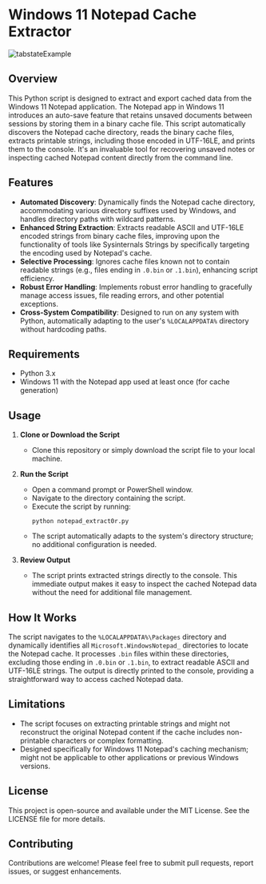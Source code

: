 # Windows 11 Notepad Cache Extractor

![tabstateExample](https://github.com/OlsenSM91/Windows-11-Notepad-Cache-Extractor/assets/130707762/c5c8ec88-41f9-4b27-b408-defe2e674dd3)

## Overview
This Python script is designed to extract and export cached data from the Windows 11 Notepad application. The Notepad app in Windows 11 introduces an auto-save feature that retains unsaved documents between sessions by storing them in a binary cache file. This script automatically discovers the Notepad cache directory, reads the binary cache files, extracts printable strings, including those encoded in UTF-16LE, and prints them to the console. It's an invaluable tool for recovering unsaved notes or inspecting cached Notepad content directly from the command line.

## Features
- **Automated Discovery**: Dynamically finds the Notepad cache directory, accommodating various directory suffixes used by Windows, and handles directory paths with wildcard patterns.
- **Enhanced String Extraction**: Extracts readable ASCII and UTF-16LE encoded strings from binary cache files, improving upon the functionality of tools like Sysinternals Strings by specifically targeting the encoding used by Notepad's cache.
- **Selective Processing**: Ignores cache files known not to contain readable strings (e.g., files ending in `.0.bin` or `.1.bin`), enhancing script efficiency.
- **Robust Error Handling**: Implements robust error handling to gracefully manage access issues, file reading errors, and other potential exceptions.
- **Cross-System Compatibility**: Designed to run on any system with Python, automatically adapting to the user's `%LOCALAPPDATA%` directory without hardcoding paths.

## Requirements
- Python 3.x
- Windows 11 with the Notepad app used at least once (for cache generation)

## Usage
1. **Clone or Download the Script**
   - Clone this repository or simply download the script file to your local machine.

2. **Run the Script**
   - Open a command prompt or PowerShell window.
   - Navigate to the directory containing the script.
   - Execute the script by running:
     ```
     python notepad_extract0r.py
     ```
   - The script automatically adapts to the system's directory structure; no additional configuration is needed.

3. **Review Output**
   - The script prints extracted strings directly to the console. This immediate output makes it easy to inspect the cached Notepad data without the need for additional file management.

## How It Works
The script navigates to the `%LOCALAPPDATA%\Packages` directory and dynamically identifies all `Microsoft.WindowsNotepad_` directories to locate the Notepad cache. It processes `.bin` files within these directories, excluding those ending in `.0.bin` or `.1.bin`, to extract readable ASCII and UTF-16LE strings. The output is directly printed to the console, providing a straightforward way to access cached Notepad data.

## Limitations
- The script focuses on extracting printable strings and might not reconstruct the original Notepad content if the cache includes non-printable characters or complex formatting.
- Designed specifically for Windows 11 Notepad's caching mechanism; might not be applicable to other applications or previous Windows versions.

## License
This project is open-source and available under the MIT License. See the LICENSE file for more details.

## Contributing
Contributions are welcome! Please feel free to submit pull requests, report issues, or suggest enhancements.
